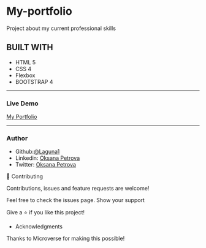 # My-portfolio
Project about my current professional skills


## BUILT WITH
* HTML 5
* CSS 4
* Flexbox
* BOOTSTRAP 4
****


### Live Demo 
 [My Portfolio](https://laguna1.github.io/Portfolio/) 
***


### Author
 - Github:[@Laguna1](https://github.com/Laguna1)
 - Linkedin: [Oksana Petrova](https://www.linkedin.com/in/oksana-petrova-005bb0145/)
 - Twitter: [Oksana Petrova](https://twitter.com/OksanaP48303303)


🤝 Contributing

Contributions, issues and feature requests are welcome!

Feel free to check the issues page. Show your support

Give a ⭐️ if you like this project! 

- Acknowledgments

Thanks to Microverse for making this possible!
